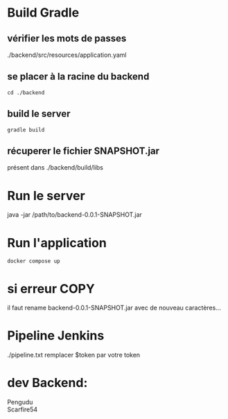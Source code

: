 # Build Gradle
## vérifier les mots de passes
./backend/src/resources/application.yaml

## se placer à la racine du backend
```cd ./backend```

## build le server
```gradle build```
## récuperer le fichier SNAPSHOT.jar
présent dans ./backend/build/libs

# Run le server
java -jar /path/to/backend-0.0.1-SNAPSHOT.jar


# Run l'application
```docker compose up```  
# si erreur COPY  
il faut rename backend-0.0.1-SNAPSHOT.jar avec de nouveau caractères...  

# Pipeline Jenkins
./pipeline.txt
remplacer $token par votre token
# dev Backend:
Pengudu  
Scarfire54

